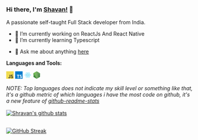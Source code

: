 ### Hi there, I'm [Shavan!](https://www.pakkamarwadi.tk/) 👋

A passionate self-taught Full Stack developer from India.

- 🔭 I’m currently working on ReactJs And React Native
- 🌱 I’m currently learning Typescript
<!-- - 👯 I’m looking to collaborate on [Github Readme Stats](https://github.com/anuraghazra/github-readme-stats) -->
- 💬 Ask me about anything [here](https://www.instagram.com/shravanmeena99/)

**Languages and Tools:**  

<code><img height="20" src="https://raw.githubusercontent.com/github/explore/80688e429a7d4ef2fca1e82350fe8e3517d3494d/topics/javascript/javascript.png"></code>
<code><img height="20" src="https://raw.githubusercontent.com/github/explore/80688e429a7d4ef2fca1e82350fe8e3517d3494d/topics/typescript/typescript.png"></code>
<code><img height="20" src="https://raw.githubusercontent.com/github/explore/80688e429a7d4ef2fca1e82350fe8e3517d3494d/topics/react/react.png"></code>
<code><img height="20" src="https://raw.githubusercontent.com/github/explore/80688e429a7d4ef2fca1e82350fe8e3517d3494d/topics/nodejs/nodejs.png"></code>    


*NOTE: Top languages does not indicate my skill level or something like that, it's a github metric of which languages i have the most code on github, it's a new feature of [github-readme-stats](github-readme-stats.vercel.app)*


<a href="https://github.com/anuraghazra/github-readme-stats">
  <img align="center" src="https://github-readme-stats.vercel.app/api?username=shravanmeena&show_icons=true&include_all_commits=true&theme=material-palenight" alt="Shravan's github stats" />
</a>
<br/>
<br/>


[![GitHub Streak](http://github-readme-streak-stats.herokuapp.com?user=shravanmeena&theme=dark&hide_border=true)](https://git.io/streak-stats)




